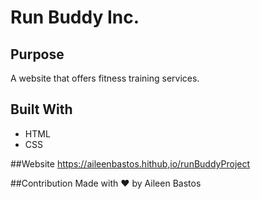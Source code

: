 # Run Buddy Inc.

## Purpose
A website that offers fitness training services.

## Built With
* HTML
* CSS

##Website https://aileenbastos.hithub,io/runBuddyProject

##Contribution
Made with ❤️ by Aileen Bastos
